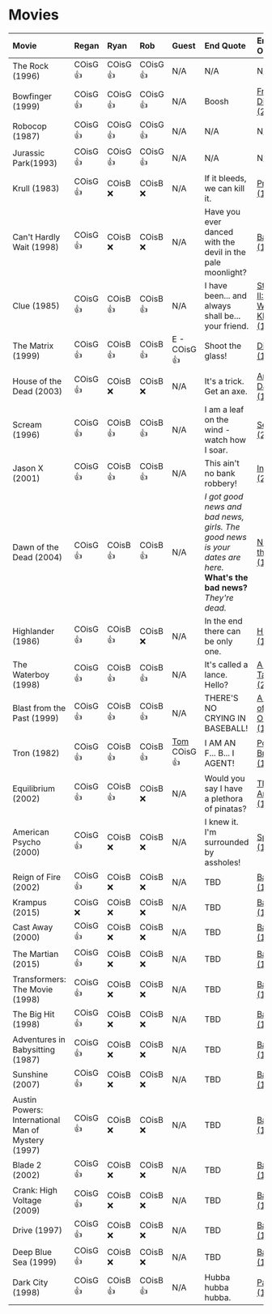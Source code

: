 # Movies

| Movie | Regan | Ryan | Rob | Guest | End Quote | End Quote Origin |
| :-- | :-- | :-- | :-- | :-- | :-- | :-- |
| The Rock (1996) | COisG 👍 | COisG 👍 | COisG 👍 | N/A | N/A | N/A |
| Bowfinger (1999) | COisG 👍 | COisG 👍 | COisG 👍 | N/A | Boosh | [Frisky Dingo (2006)](https://en.wikipedia.org/wiki/Frisky_Dingo) |
| Robocop (1987) | COisG 👍 | COisG 👍 | COisG 👍 | N/A | N/A | N/A |
| Jurassic Park(1993) | COisG 👍 | COisG 👍 | COisG 👍 | N/A | N/A | N/A |
| Krull (1983) | COisG 👍 | COisB ❌ | COisB ❌ | N/A | If it bleeds, we can kill it. | [Predator (1987)](<https://en.wikipedia.org/wiki/Predator_(film)>) |
| Can't Hardly Wait (1998) | COisG 👍 | COisB ❌ | COisB ❌ | N/A | Have you ever danced with the devil in the pale moonlight? | [Batman (1989)](<https://en.wikipedia.org/wiki/Batman_(1989_film)>) |
| Clue (1985) | COisG 👍 | COisB 👍 | COisB 👍 | N/A | I have been... and always shall be... your friend. | [Star Trek II: The Wrath of Khan (1982)](https://en.wikipedia.org/wiki/Star_Trek_II:_The_Wrath_of_Khan) |
| The Matrix (1999) | COisG 👍 | COisB 👍 | COisB 👍 | E - COisG 👍 | Shoot the glass! | [Die Hard (1988)](https://en.wikipedia.org/wiki/Die_Hard) |
| House of the Dead (2003) | COisG 👍 | COisB ❌ | COisB ❌ | N/A | It's a trick. Get an axe. | [Army of Darkness (1992)](https://en.wikipedia.org/wiki/Army_of_Darkness) |
| Scream (1996) | COisG 👍 | COisB 👍 | COisB 👍 | N/A | I am a leaf on the wind - watch how I soar. | [Serenity (2005)](<https://en.wikipedia.org/wiki/Serenity_(2005_film)>) |
| Jason X (2001) | COisG 👍 | COisB 👍 | COisB 👍 | N/A | This ain't no bank robbery! | [Inside Man (2006)](https://en.wikipedia.org/wiki/Inside_Man) |
| Dawn of the Dead (2004) | COisG 👍 | COisB 👍 | COisB 👍 | N/A | _I got good news and bad news, girls. The good news is your dates are here._ <br> **What's the bad news?** <br> _They're dead._ | [Night of the Creeps (1986)](https://en.wikipedia.org/wiki/Night_of_the_Creeps) |
| Highlander (1986) | COisG 👍 | COisB 👍 | COisB ❌ | N/A | In the end there can be only one. | [Highlander (1986)](<https://en.wikipedia.org/wiki/Highlander_(film)>) |
| The Waterboy (1998) | COisG 👍 | COisB 👍 | COisB 👍 | N/A | It's called a lance. Hello? | [A Knight's Tale (2001)](https://en.wikipedia.org/wiki/A_Knight%27s_Tale) |
| Blast from the Past (1999) | COisG 👍 | COisB 👍 | COisB 👍 | N/A | THERE'S NO CRYING IN BASEBALL! | [ A League of Their Own (1992)](https://en.wikipedia.org/wiki/A_League_of_Their_Own) |
| Tron (1982) | COisG 👍 | COisB 👍 | COisB 👍 | [Tom](https://thetomcastpopcast.transistor.fm/) COisG 👍 | I AM AN F... B... I AGENT! | [Point Break (1991)](<https://en.wikipedia.org/wiki/Point_Break_(2015_film)>) |
| Equilibrium (2002) | COisG 👍 | COisB 👍 | COisB ❌ | N/A | Would you say I have a plethora of pinatas? | [Three Amigos! (1986)](https://en.wikipedia.org/wiki/Three_Amigos) |
| American Psycho (2000) | COisG 👍 | COisB ❌ | COisB ❌ | N/A | I knew it. I'm surrounded by assholes! | [Spaceballs (1987)](https://en.wikipedia.org/wiki/Spaceballs) |
| Reign of Fire (2002) | COisG 👍 | COisB ❌ | COisB ❌ | N/A | TBD | [Batman (1989)](<https://en.wikipedia.org/wiki/Predator_(film)>) |
| Krampus (2015) | COisG ❌ | COisB ❌ | COisB ❌ | N/A | TBD | [Batman (1989)](<https://en.wikipedia.org/wiki/Predator_(film)>) |
| Cast Away (2000) | COisG 👍 | COisB ❌ | COisB ❌ | N/A | TBD | [Batman (1989)](<https://en.wikipedia.org/wiki/Predator_(film)>) |
| The Martian (2015) | COisG 👍 | COisB ❌ | COisB ❌ | N/A | TBD | [Batman (1989)](<https://en.wikipedia.org/wiki/Predator_(film)>) |
| Transformers: The Movie (1998) | COisG 👍 | COisB ❌ | COisB ❌ | N/A | TBD | [Batman (1989)](<https://en.wikipedia.org/wiki/Predator_(film)>) |
| The Big Hit (1998) | COisG 👍 | COisB ❌ | COisB ❌ | N/A | TBD | [Batman (1989)](<https://en.wikipedia.org/wiki/Predator_(film)>) |
| Adventures in Babysitting (1987) | COisG 👍 | COisB ❌ | COisB ❌ | N/A | TBD | [Batman (1989)](<https://en.wikipedia.org/wiki/Predator_(film)>) |
| Sunshine (2007) | COisG 👍 | COisB ❌ | COisB ❌ | N/A | TBD | [Batman (1989)](<https://en.wikipedia.org/wiki/Predator_(film)>) |
| Austin Powers: International Man of Mystery (1997) | COisG 👍 | COisB ❌ | COisB ❌ | N/A | TBD | [Batman (1989)](<https://en.wikipedia.org/wiki/Predator_(film)>) |
| Blade 2 (2002) | COisG 👍 | COisB ❌ | COisB ❌ | N/A | TBD | [Batman (1989)](<https://en.wikipedia.org/wiki/Predator_(film)>) |
| Crank: High Voltage (2009) | COisG 👍 | COisB ❌ | COisB ❌ | N/A | TBD | [Batman (1989)](<https://en.wikipedia.org/wiki/Predator_(film)>) |
| Drive (1997) | COisG 👍 | COisB ❌ | COisB ❌ | N/A | TBD | [Batman (1989)](<https://en.wikipedia.org/wiki/Predator_(film)>) |
| Deep Blue Sea (1999) | COisG 👍 | COisB ❌ | COisB ❌ | N/A | TBD | [Batman (1989)](<https://en.wikipedia.org/wiki/Predator_(film)>) |
| Dark City (1998) | COisG 👍 | COisB 👍 | COisB 👍 | N/A | Hubba hubba hubba. | [Payback (1998)](<https://en.wikipedia.org/wiki/Payback_(1999_film)>) |
